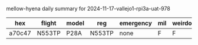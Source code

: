 mellow-hyena daily summary for 2024-11-17-vallejo1-rpi3a-uat-978

|hex|flight|model|reg|emergency|mil|weirdo|
|--|--|--|--|--|--|--|
|a70c47|N553TP|P28A|N553TP|none|F|F|
